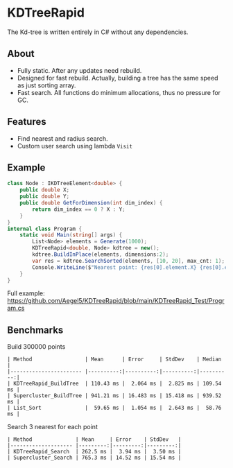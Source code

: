 # KDTreeRapid

The Kd-tree is written entirely in C# without any dependencies.

## About
- Fully static. After any updates need rebuild.
- Designed for fast rebuild. Actually, building a tree has the same speed as just sorting array.
- Fast search. All functions do minimum allocations, thus no pressure for GC.

## Features
- Find nearest and radius search.
- Custom user search using lambda `Visit`

## Example
```csharp
class Node : IKDTreeElement<double> {
    public double X;
    public double Y;
    public double GetForDimension(int dim_index) {
        return dim_index == 0 ? X : Y;
    }
}
internal class Program {
    static void Main(string[] args) {
        List<Node> elements = Generate(1000);
        KDTreeRapid<double, Node> kdtree = new();
        kdtree.BuildInPlace(elements, dimensions:2);
        var res = kdtree.SearchSorted(elements, [10, 20], max_cnt: 1);
        Console.WriteLine($"Nearest point: {res[0].element.X} {res[0].element.Y}");
    }
}
```
Full example: https://github.com/Aegel5/KDTreeRapid/blob/main/KDTreeRapid_Test/Program.cs

## Benchmarks
Build 300000 points
```
| Method                 | Mean      | Error     | StdDev    | Median    |
|----------------------- |----------:|----------:|----------:|----------:|
| KDTreeRapid_BuildTree  | 110.43 ms |  2.064 ms |  2.825 ms | 109.54 ms |
| Supercluster_BuildTree | 941.21 ms | 16.483 ms | 15.418 ms | 939.52 ms |
| List_Sort              |  59.65 ms |  1.054 ms |  2.643 ms |  58.76 ms |
```
Search 3 nearest for each point
```
| Method              | Mean     | Error    | StdDev   |
|-------------------- |---------:|---------:|---------:|
| KDTreeRapid_Search  | 262.5 ms |  3.94 ms |  3.50 ms |
| Supercluster_Search | 765.3 ms | 14.52 ms | 15.54 ms |
```
